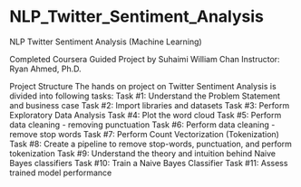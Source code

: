 # NLP_Twitter_Sentiment_Analysis
NLP Twitter Sentiment Analysis (Machine Learning)

Completed Coursera Guided Project by Suhaimi William Chan
Instructor: Ryan Ahmed, Ph.D.

Project Structure
The hands on project on Twitter Sentiment Analysis is divided into following tasks:
Task #1: Understand the Problem Statement and business case 
Task #2: Import libraries and datasets
Task #3: Perform Exploratory Data Analysis
Task #4: Plot the word cloud
Task #5: Perform data cleaning - removing punctuation
Task #6: Perform data cleaning - remove stop words
Task #7: Perform Count Vectorization (Tokenization)
Task #8: Create a pipeline to remove stop-words, punctuation, and perform tokenization
Task #9: Understand the theory and intuition behind Naive Bayes classifiers
Task #10: Train a Naive Bayes Classifier
Task #11: Assess trained model performance


